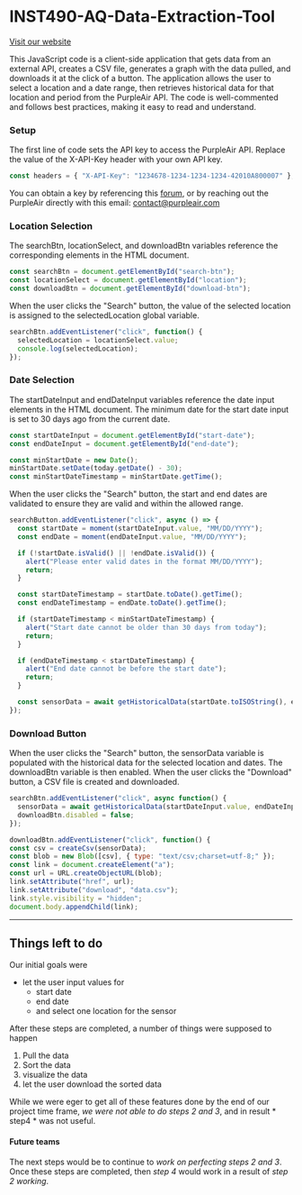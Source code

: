 # INST490-AQ-Data-Extraction-Tool

[Visit our website](./Website/index.html)

This JavaScript code is a client-side application that gets data from an external API, creates a CSV file, generates a graph with the data pulled, and downloads it at the click of a button. 
The application allows the user to select a location and a date range, then retrieves historical data for that location and period from the PurpleAir API. The code is well-commented and follows best practices, making it easy to read and understand.

### Setup
The first line of code sets the API key to access the PurpleAir API. Replace the value of the X-API-Key header with your own API key.

```js
const headers = { "X-API-Key": "1234678-1234-1234-1234-42010A800007" }; // replace with your actual API key
```
You can obtain a key by referencing this [forum](https://community.purpleair.com/t/creating-api-keys/3951), or by reaching out the PurpleAir directly with this email: contact@purpleair.com
### Location Selection
The searchBtn, locationSelect, and downloadBtn variables reference the corresponding elements in the HTML document.

```js
const searchBtn = document.getElementById("search-btn");
const locationSelect = document.getElementById("location");
const downloadBtn = document.getElementById("download-btn");
```

When the user clicks the "Search" button, the value of the selected location is assigned to the selectedLocation global variable.

```js
searchBtn.addEventListener("click", function() {
  selectedLocation = locationSelect.value;
  console.log(selectedLocation);
});
```

### Date Selection
The startDateInput and endDateInput variables reference the date input elements in the HTML document. The minimum date for the start date input is set to 30 days ago from the current date.

``` js
const startDateInput = document.getElementById("start-date");
const endDateInput = document.getElementById("end-date");

const minStartDate = new Date();
minStartDate.setDate(today.getDate() - 30);
const minStartDateTimestamp = minStartDate.getTime();
```

When the user clicks the "Search" button, the start and end dates are validated to ensure they are valid and within the allowed range.

```js
searchButton.addEventListener("click", async () => {
  const startDate = moment(startDateInput.value, "MM/DD/YYYY");
  const endDate = moment(endDateInput.value, "MM/DD/YYYY");

  if (!startDate.isValid() || !endDate.isValid()) {
    alert("Please enter valid dates in the format MM/DD/YYYY");
    return;
  }

  const startDateTimestamp = startDate.toDate().getTime();
  const endDateTimestamp = endDate.toDate().getTime();

  if (startDateTimestamp < minStartDateTimestamp) {
    alert("Start date cannot be older than 30 days from today");
    return;
  }

  if (endDateTimestamp < startDateTimestamp) {
    alert("End date cannot be before the start date");
    return;
  }

  const sensorData = await getHistoricalData(startDate.toISOString(), endDate.toISOString());
});
```

### Download Button
When the user clicks the "Search" button, the sensorData variable is populated with the historical data for the selected location and dates. The downloadBtn variable is then enabled. When the user clicks the "Download" button, a CSV file is created and downloaded.

``` js
searchBtn.addEventListener("click", async function() {
  sensorData = await getHistoricalData(startDateInput.value, endDateInput.value);
  downloadBtn.disabled = false;
});

downloadBtn.addEventListener("click", function() {
const csv = createCsv(sensorData);
const blob = new Blob([csv], { type: "text/csv;charset=utf-8;" });
const link = document.createElement("a");
const url = URL.createObjectURL(blob);
link.setAttribute("href", url);
link.setAttribute("download", "data.csv");
link.style.visibility = "hidden";
document.body.appendChild(link);
```
-------------------------------------
## Things left to do
Our initial goals were
* let the user input values for 
    * start date
    * end date
    * and select one location for the sensor

After these steps are completed, a number of things were supposed to happen
1. Pull the data 
2. Sort the data
3. visualize the data
4. let the user download the sorted data

While we were eger to get all of these features done by the end of our project time frame, *we were not able to do steps 2 and 3*, and in result * step4 * was not useful. 

#### Future teams
The next steps would be to continue to *work on perfecting steps 2 and 3*.
Once these steps are completed, then *step 4* would work in a result of *step 2 working*.